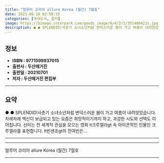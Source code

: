 ```yaml
---
title: "얼루어 코리아 allure Korea (월간) 7월호"
date: 2021-06-16 02:50:33
categories: [국내도서, 잡지]
image: https://bimage.interpark.com/goods_image/6/4/2/1/351406421s.jpg
description: ● ● SPLENDID!사춘기 소녀소년처럼 변덕스러운 봄이 가고 여름이 내려앉았습니다. 차례차례 백신이 보급되고 있는 요즘은 희망적이기까지 하고, 과감한 시도와 선택도 이어집니다. 선미는 전 세계적 관심을 모으는 영화 lt크루엘라gt 속 아이콘적인 인물인 크루엘라를 표현합니다. lt
---
```


## **정보**

- **ISBN : 9771599937015**
- **출판사 : 두산매거진**
- **출판일 : 20210701**
- **저자 : 두산매거진 편집부**

------



## **요약**

●  ●  SPLENDID!사춘기 소녀소년처럼 변덕스러운 봄이 가고 여름이 내려앉았습니다. 차례차례 백신이 보급되고 있는 요즘은 희망적이기까지 하고, 과감한 시도와 선택도 이어집니다. 선미는 전 세계적 관심을 모으는 영화 lt크루엘라gt 속 아이콘적인 인물인 크루엘라를 표현합니다. lt빈센조gt의 전여빈은... 

------



------


얼루어 코리아 allure Korea (월간) 7월호 

------


